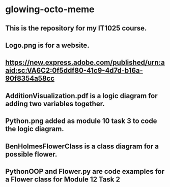 # glowing-octo-meme
## This is the repository for my IT1025 course.
## Logo.png is for a website.
## https://new.express.adobe.com/published/urn:aaid:sc:VA6C2:0f5ddf80-41c9-4d7d-b16a-90f8354a58cc
## AdditionVisualization.pdf is a logic diagram for adding two variables together.
## Python.png added as module 10 task 3 to code the logic diagram.
## BenHolmesFlowerClass is a class diagram for a possible flower.
## PythonOOP and Flower.py are code examples for a Flower class for Module 12 Task 2
